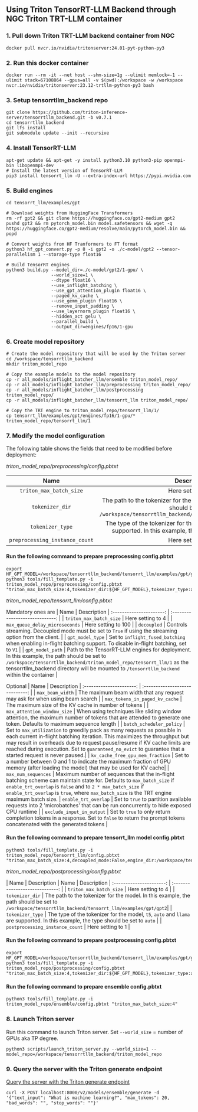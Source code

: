 ## Using Triton TensorRT-LLM Backend through NGC Triton TRT-LLM container

### 1. Pull down Triton TRT-LLM backend container from NGC

```
docker pull nvcr.io/nvidia/tritonserver:24.01-pyt-python-py3
```

### 2. Run this docker container
```
docker run --rm -it --net host --shm-size=1g --ulimit memlock=-1 --ulimit stack=67108864 --gpus=all -v $(pwd):/workspace -w /workspace nvcr.io/nvidia/tritonserver:23.12-trtllm-python-py3 bash
```

### 3. Setup tensorrtllm_backend repo
```
git clone https://github.com/triton-inference-server/tensorrtllm_backend.git -b v0.7.1
cd tensorrtllm_backend
git lfs install
git submodule update --init --recursive
```

### 4. Install TensorRT-LLM
```
apt-get update && apt-get -y install python3.10 python3-pip openmpi-bin libopenmpi-dev
# Install the latest version of TensorRT-LLM
pip3 install tensorrt_llm -U --extra-index-url https://pypi.nvidia.com
```

### 5. Build engines
```
cd tensorrt_llm/examples/gpt

# Download weights from HuggingFace Transformers
rm -rf gpt2 && git clone https://huggingface.co/gpt2-medium gpt2
pushd gpt2 && rm pytorch_model.bin model.safetensors && wget -q https://huggingface.co/gpt2-medium/resolve/main/pytorch_model.bin && popd

# Convert weights from HF Tranformers to FT format
python3 hf_gpt_convert.py -p 8 -i gpt2 -o ./c-model/gpt2 --tensor-parallelism 1 --storage-type float16

# Build TensorRT engines
python3 build.py --model_dir=./c-model/gpt2/1-gpu/ \
                 --world_size=1 \
                 --dtype float16 \
                 --use_inflight_batching \
                 --use_gpt_attention_plugin float16 \
                 --paged_kv_cache \
                 --use_gemm_plugin float16 \
                 --remove_input_padding \
                 --use_layernorm_plugin float16 \
                 --hidden_act gelu \
                 --parallel_build \
                 --output_dir=engines/fp16/1-gpu

```

### 6. Create model repository
```
# Create the model repository that will be used by the Triton server
cd /workspace/tensorrtllm_backend
mkdir triton_model_repo

# Copy the example models to the model repository
cp -r all_models/inflight_batcher_llm/ensemble triton_model_repo/
cp -r all_models/inflight_batcher_llm/preprocessing triton_model_repo/
cp -r all_models/inflight_batcher_llm/postprocessing triton_model_repo/
cp -r all_models/inflight_batcher_llm/tensorrt_llm triton_model_repo/

# Copy the TRT engine to triton_model_repo/tensorrt_llm/1/
cp tensorrt_llm/examples/gpt/engines/fp16/1-gpu/* triton_model_repo/tensorrt_llm/1
```

### 7. Modify the model configuration
The following table shows the fields that need to be modified before deployment:

*triton_model_repo/preprocessing/config.pbtxt*

| Name | Description
| :----------------------: | :-----------------------------: |
| `triton_max_batch_size` | Here setting to 4 |
| `tokenizer_dir` | The path to the tokenizer for the model. In this example, the path should be set to `/workspace/tensorrtllm_backend/tensorrt_llm/examples/gpt/gpt2`|
| `tokenizer_type` | The type of the tokenizer for the model, `t5`, `auto` and `llama` are supported. In this example, the type should be set to `auto` |
| `preprocessing_instance_count` | Here setting to 1 |

#### Run the following command to prepare preprocessing config.pbtxt
```
export HF_GPT_MODEL=/workspace/tensorrtllm_backend/tensorrt_llm/examples/gpt/gpt2
python3 tools/fill_template.py -i triton_model_repo/preprocessing/config.pbtxt "triton_max_batch_size:4,tokenizer_dir:${HF_GPT_MODEL},tokenizer_type:auto,preprocessing_instance_count:1"
```


*triton_model_repo/tensorrt_llm/config.pbtxt*

Mandatory ones are
| Name | Description
| :----------------------: | :-----------------------------: |
| `triton_max_batch_size` | Here setting to 4 |
| `max_queue_delay_microseconds` | Here setting to 100 |
| `decoupled` | Controls streaming. Decoupled mode must be set to `True` if using the streaming option from the client. |
| `gpt_model_type` | Set to `inflight_fused_batching` when enabling in-flight batching support. To disable in-flight batching, set to `V1` |
| `gpt_model_path` | Path to the TensorRT-LLM engines for deployment. In this example, the path should be set to `/workspace/tensorrtllm_backend/triton_model_repo/tensorrt_llm/1` as the tensorrtllm_backend directory will be mounted to `/tensorrtllm_backend` within the container |

Optional
| Name | Description
| :----------------------: | :-----------------------------: |
| `max_beam_width` | The maximum beam width that any request may ask for when using beam search |
| `max_tokens_in_paged_kv_cache` | The maximum size of the KV cache in number of tokens |
| `max_attention_window_size` | When using techniques like sliding window attention, the maximum number of tokens that are attended to generate one token. Defaults to maximum sequence length |
| `batch_scheduler_policy` | Set to `max_utilization` to greedily pack as many requests as possible in each current in-flight batching iteration. This maximizes the throughput but may result in overheads due to request pause/resume if KV cache limits are reached during execution. Set to `guaranteed_no_evict` to guarantee that a started request is never paused.|
| `kv_cache_free_gpu_mem_fraction` | Set to a number between 0 and 1 to indicate the maximum fraction of GPU memory (after loading the model) that may be used for KV cache|
| `max_num_sequences` | Maximum number of sequences that the in-flight batching scheme can maintain state for. Defaults to `max_batch_size` if `enable_trt_overlap` is `false` and to `2 * max_batch_size` if `enable_trt_overlap` is `true`, where `max_batch_size` is the TRT engine maximum batch size.
| `enable_trt_overlap` | Set to `true` to partition available requests into 2 'microbatches' that can be run concurrently to hide exposed CPU runtime |
| `exclude_input_in_output` | Set to `true` to only return completion tokens in a response. Set to `false` to return the prompt tokens concatenated with the generated tokens  |

#### Run the following command to prepare tensorrt_llm model config.pbtxt

```
python3 tools/fill_template.py -i triton_model_repo/tensorrt_llm/config.pbtxt "triton_max_batch_size:4,decoupled_mode:False,engine_dir:/workspace/tensorrtllm_backend/triton_model_repo/tensorrt_llm/1,batching_strategy:V1,max_queue_delay_microseconds:100"
```

*triton_model_repo/postprocessing/config.pbtxt*

| Name | Description
| Name | Description
| :----------------------: | :-----------------------------: |
| `triton_max_batch_size` | Here setting to 4 |
| `tokenizer_dir` | The path to the tokenizer for the model. In this example, the path should be set to `/workspace/tensorrtllm_backend/tensorrt_llm/examples/gpt/gpt2`|
| `tokenizer_type` | The type of the tokenizer for the model, `t5`, `auto` and `llama` are supported. In this example, the type should be set to `auto` |
| `postprocessing_instance_count` | Here setting to 1 |

#### Run the following command to prepare postprocessing config.pbtxt
```
export HF_GPT_MODEL=/workspace/tensorrtllm_backend/tensorrt_llm/examples/gpt/gpt2
python3 tools/fill_template.py -i triton_model_repo/postprocessing/config.pbtxt "triton_max_batch_size:4,tokenizer_dir:${HF_GPT_MODEL},tokenizer_type:auto,postprocessing_instance_count:1"
```

#### Run the following command to prepare ensemble config.pbtxt
```
python3 tools/fill_template.py -i triton_model_repo/ensemble/config.pbtxt "triton_max_batch_size:4"
```

### 8. Launch Triton server

Run this command to launch Triton server. Set `--world_size` = number of GPUs aka TP degree.

```
python3 scripts/launch_triton_server.py --world_size=1 --model_repo=/workspace/tensorrtllm_backend/triton_model_repo
```

### 9. Query the server with the Triton generate endpoint
[Query the server with the Triton generate endpoint](https://github.com/triton-inference-server/tensorrtllm_backend#query-the-server-with-the-triton-generate-endpoint)

```
curl -X POST localhost:8000/v2/models/ensemble/generate -d '{"text_input": "What is machine learning?", "max_tokens": 20, "bad_words": "", "stop_words": ""}'
```

